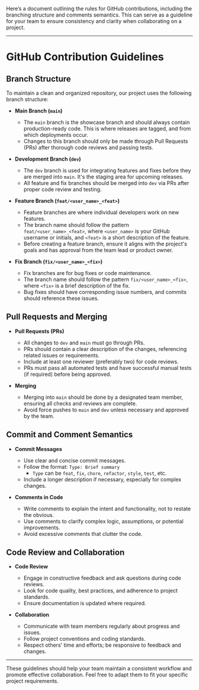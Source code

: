Here’s a document outlining the rules for GitHub contributions, including the branching structure and comments semantics. This can serve as a guideline for your team to ensure consistency and clarity when collaborating on a project.

---

# GitHub Contribution Guidelines

## Branch Structure

To maintain a clean and organized repository, our project uses the following branch structure:

- **Main Branch (`main`)**
  - The `main` branch is the showcase branch and should always contain production-ready code. This is where releases are tagged, and from which deployments occur.
  - Changes to this branch should only be made through Pull Requests (PRs) after thorough code reviews and passing tests.

- **Development Branch (`dev`)**
  - The `dev` branch is used for integrating features and fixes before they are merged into `main`. It's the staging area for upcoming releases.
  - All feature and fix branches should be merged into `dev` via PRs after proper code review and testing.

- **Feature Branch (`feat/<user_name>_<feat>`)**
  - Feature branches are where individual developers work on new features.
  - The branch name should follow the pattern `feat/<user_name>_<feat>`, where `<user_name>` is your GitHub username or initials, and `<feat>` is a short description of the feature.
  - Before creating a feature branch, ensure it aligns with the project's goals and has approval from the team lead or product owner.

- **Fix Branch (`fix/<user_name>_<fix>`)**
  - Fix branches are for bug fixes or code maintenance.
  - The branch name should follow the pattern `fix/<user_name>_<fix>`, where `<fix>` is a brief description of the fix.
  - Bug fixes should have corresponding issue numbers, and commits should reference these issues.

## Pull Requests and Merging

- **Pull Requests (PRs)**
  - All changes to `dev` and `main` must go through PRs.
  - PRs should contain a clear description of the changes, referencing related issues or requirements.
  - Include at least one reviewer (preferably two) for code reviews.
  - PRs must pass all automated tests and have successful manual tests (if required) before being approved.

- **Merging**
  - Merging into `main` should be done by a designated team member, ensuring all checks and reviews are complete.
  - Avoid force pushes to `main` and `dev` unless necessary and approved by the team.

## Commit and Comment Semantics

- **Commit Messages**
  - Use clear and concise commit messages.
  - Follow the format: `Type: Brief summary`
    - `Type` can be `feat`, `fix`, `chore`, `refactor`, `style`, `test`, etc.
  - Include a longer description if necessary, especially for complex changes.

- **Comments in Code**
  - Write comments to explain the intent and functionality, not to restate the obvious.
  - Use comments to clarify complex logic, assumptions, or potential improvements.
  - Avoid excessive comments that clutter the code.

## Code Review and Collaboration

- **Code Review**
  - Engage in constructive feedback and ask questions during code reviews.
  - Look for code quality, best practices, and adherence to project standards.
  - Ensure documentation is updated where required.

- **Collaboration**
  - Communicate with team members regularly about progress and issues.
  - Follow project conventions and coding standards.
  - Respect others' time and efforts; be responsive to feedback and changes.

---

These guidelines should help your team maintain a consistent workflow and promote effective collaboration. Feel free to adapt them to fit your specific project requirements.